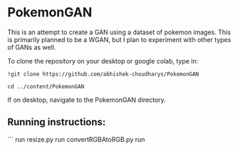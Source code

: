 # PokemonGAN
This is an attempt to create a GAN using a dataset of pokemon images.
This is primarily planned to be a WGAN, but I plan to experiment with other types of GANs as well.


To clone the repository on your desktop or google colab, type in:
```
!git clone https://github.com/abhishek-choudharys/PokemonGAN

cd ../content/PokemonGAN
```

If on desktop, navigate to the PokemonGAN directory.

<h2> Running instructions: </h2>
```
run resize.py
run convertRGBAtoRGB.py
run <name of the file>

```

